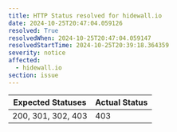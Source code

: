 ```yaml
---
title: HTTP Status resolved for hidewall.io
date: 2024-10-25T20:47:04.059126
resolved: True
resolvedWhen: 2024-10-25T20:47:04.059147
resolvedStartTime: 2024-10-25T20:39:18.364359
severity: notice
affected:
  - hidewall.io
section: issue
---
```


| Expected Statuses | Actual Status  |
|-------------------|----------------|
| 200, 301, 302, 403 | 403 |
